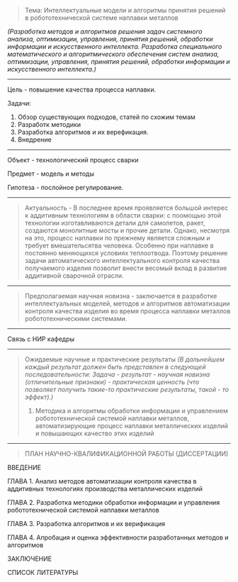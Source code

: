 > Тема: Интеллектуальные модели и алгоритмы  принятия решений в робототехнической системе наплавки металлов

*(Разработка методов и алгоритмов решения задач системного анализа, оптимизации, управления, принятия решений, обработки информации и искусственного интеллекта.
Разработка специального математического и алгоритмического обеспечения систем анализа, оптимизации, управления, принятия решений,   обработки информации и искусственного интеллекта.)*

***
Цель - повышение качества процесса наплавки.

Задачи:
1) Обзор существующих подходов, статей по схожим темам
2) Разработк методики
3) Разработка алгоритмов и их верефикация.
4) Внедрение

***

Объект - технологический процесс сварки

Предмет - модель и методы

Гипотеза - послойное регулирование.

***

> Актуальность - В последнее время проявляется большой интерес к аддитивным технологиям в области сварки: с поомощью этой технологии изготавливаются детали для самолетов, ракет, создаются монолитные мосты и прочие детали. Однако, несмотря на это, процесс наплавки по прежнему является сложным и требует вмешательсятва человека. Особенно при наплавке в постоянно меняющихся условиях теплоотвода. Поэтому решение задачи автоматического интеллектуального контроля качества получаемого изделия позволит внести весомый вклад в развитие аддитивной сварочной отрасли.

***
> Предполагаемая научная новизна - заключается в разработке интеллектуальных моделей, методов и алгоритмов автоматизации контроля качества изделия во время процесса наплавки металлов робототехническими системами.

***
Связь с НИР кафедры

***
> Ожидаемые научные и практические результаты
*(В дальнейшем каждый результат должен быть представлен в следующей последовательности: Задача - результат - научная новизна (отличительные признаки) - практическая ценность (что позволяет получить такие-то практические результаты, такой - то эффект).)*
> 1. Методика и алгоритмы обработки информации и управлением робототехнической системой наплавки металлов, автоматизирующие процесс наплавки металлических изделий и повышающих качество этих изделий



***
> ПЛАН НАУЧНО-КВАЛИФИКАЦИОННОЙ РАБОТЫ (ДИССЕРТАЦИИ)

ВВЕДЕНИЕ

ГЛАВА 1. Анализ методов автоматизации контроля качества в аддитивных технологиях производства металлических изделий

ГЛАВА 2. Разработка методики обработки информации и управления робототехнической системой наплавки металлов

ГЛАВА 3. Разработка алгоритмов и их верификация

ГЛАВА 4. Апробация и оценка эффективности разработанных методов и алгоритмов

ЗАКЛЮЧЕНИЕ

СПИСОК ЛИТЕРАТУРЫ










